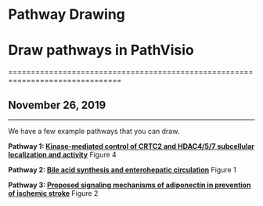 # Pathway Drawing
# Draw pathways in PathVisio
===============================================================================
## November 26, 2019
---------------------------------------------------------------------------------------------------

We have a few example pathways that you can draw. 

**Pathway 1: [Kinase-mediated control of CRTC2 and HDAC4/5/7 subcellular localization and activity](https://www.ncbi.nlm.nih.gov/pubmed/?term=24794975)** Figure 4


**Pathway 2: [Bile acid synthesis and enterohepatic circulation](https://www.ncbi.nlm.nih.gov/pubmed/?term=29653253)** Figure 1


**Pathway 3: [Proposed signaling mechanisms of adiponectin in prevention of ischemic stroke](https://www.ncbi.nlm.nih.gov/pubmed/?term=30150999)** Figure 2

